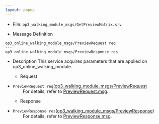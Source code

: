 ```yaml
---
layout: popup
---
```


- File: `op3_walking_module_msgs/GetPreviewMatrix.srv`

- Message Definition
 ```
 op3_online_walking_module_msgs/PreviewRequest req
 ---
 op3_online_walking_module_msgs/PreviewResponse res
 ```

- Description
This service acquires parameters that are applied on op3_online_walking_module.  

  - Request  
* `PreviewRequest req`([op3_walking_module_msgs/PreviewRequest]()   
&emsp;&emsp; For details, refer to [PreviewRequest.msg].  

  - Response
* `PreviewResponse res`([op3_walking_module_msgs/PreviewResponse])   
&emsp;&emsp; For details, refer to [PreviewResponse.msg].  


[op3_walking_module_msgs/PreviewRequest]: /docs/en/popup/op3_PreviewRequest.msg/
[PreviewRequest.msg]: /docs/en/popup/op3_PreviewRequest.msg/
[op3_walking_module_msgs/PreviewResponse]: /docs/en/popup/op3_PreviewResponse.msg
[PreviewResponse.msg]: /docs/en/popup/op3_PreviewResponse.msg
